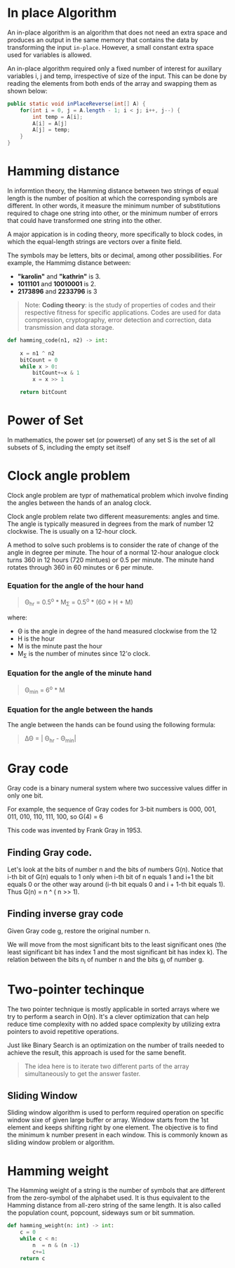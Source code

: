# In place Algorithm
An in-place algorithm is an algorithm that does not need an extra space and produces an output in the same memory that contains the data by transforming the input `in-place`. However, a small constant extra space used for variables is allowed.

An in-place algorithm required only a fixed number of interest for auxillary variables i, j and temp, irrespective of size of the input. This can be done by reading the elements from both ends of the array and swapping them as shown below:
```java
public static void inPlaceReverse(int[] A) {
    for(int i = 0, j = A.length - 1; i < j; i++, j--) {
        int temp = A[i];
        A[i] = A[j]
        A[j] = temp;
    }
}
```

# Hamming distance
In informtion theory, the Hamming distance between two strings of equal length is the number of position at which the corresponding symbols are different. In other words, it measure the minimum number of substitutions required to chage one string into other, or the minimum number of errors that could have transformed one string into the other. 

A major appication is in coding theory, more specifically to block codes, in which the equal-length strings are vectors over a finite field.

The symbols may be letters, bits or decimal, among other possibilities. For example, the Hammimg distance between:
- **"karolin"** and **"kathrin"** is 3.
- **1011101** and **10010001** is 2.
- **2173896** and **2233796** is 3

> Note: **Coding theory**: is the study of properties of codes and their respective fitness for specific applications. Codes are used for data compression, cryptography, error detection and correction, data transmission and data storage.

```python
def hamming_code(n1, n2) -> int:
    
    x = n1 ^ n2
    bitCount = 0
    while x > 0:
        bitCount+=x & 1
        x = x >> 1

    return bitCount

```

# Power of Set
In mathematics, the power set (or powerset) of any set S is the set of all subsets of S, including the empty set itself

# Clock angle problem
Clock angle problem are typr of mathematical problem which involve finding the angles between the hands of an analog clock.

Clock angle problem relate two different measurements: angles and time. The angle is typically measured in degrees from the mark of number 12 clockwise. The is usually on a 12-hour clock. 

A method to solve such problems is to consider the rate of change of the angle in degree per minute. The hour of a normal 12-hour analogue clock turns 360 in 12 hours (720 mintues) or 0.5 per minute. The minute hand rotates through 360 in 60 minutes or 6 per minute.
### Equation for the angle of the hour hand
 > &Theta;<sub>hr</sub> = 0.5<sup>o</sup> * M<sub>&Sigma;</sub> = 0.5<sup>o</sup> * (60 * H + M)

where:
* &Theta; is the angle  in degree of the hand measured clockwise from the 12
* H is the hour
* M is the minute past the hour
* M<sub>&Sigma;</sub> is the number of minutes since 12'o clock.

### Equation for the angle of the minute hand
> &Theta;<sub>min</sub> = 6<sup>o</sup> * M

### Equation for the angle between the hands
The angle between the hands can be found using the following formula:
> &Delta;&Theta; = | &Theta;<sub>hr</sub> - &Theta;<sub>min</sub>|

# Gray code
Gray code is a binary numeral system where two successive values differ in only one bit.

For example, the sequence of Gray codes for 3-bit numbers is 000, 001, 011, 010, 110, 111, 100, so G(4) = 6

This code was invented by Frank Gray in 1953.

## Finding Gray code.
Let's look at the bits of number n and the bits of numbers G(n). Notice that i-th bit of G(n) equals to 1 only when i-th bit of n equals 1 and i+1 the bit equals 0 or the other way around (i-th bit equals 0 and i + 1-th bit equals 1). Thus G(n) = n ^ ( n >> 1).

## Finding inverse gray code
Given Gray code g, restore the original number n.

We will move from the most significant bits to the least significant ones (the least significant bit has index 1 and the most significant bit has index k). The relation between the bits n<sub>i</sub> of number n and the bits g<sub>i</sub> of number g.

# Two-pointer techinque
The two pointer technique is mostly applicable in sorted arrays where we try to perform a search in O(n). It's a clever optimization that can help reduce time complexity with no added space complexity by utilizing extra pointers to avoid repetitive operations.

Just like Binary Search is an optimization on the number of trails needed to achieve the result, this approach is used for the same benefit.

> The idea here is to iterate two different parts of the array simultaneously to get the answer faster.

## Sliding Window
Sliding window algorithm is used to perform required operation on specific window sixe of given large buffer or array. Window starts from the 1st element and keeps shifiting right by one element. The objective is to find the minimum k number present in each window. This is commonly known as sliding window problem or algorithm.

# Hamming weight
The Hamming weight of a string is the number of symbols that are different from the zero-symbol of the alphabet used. It is thus equivalent to the Hamming distance from all-zero string of the same length. It is also called the population count, popcount, sideways sum or bit summation.

```python
def hamming_weight(n: int) -> int:
    c = 0
    while c < n: 
        n  = n & (n -1)
        c+=1
    return c
```
